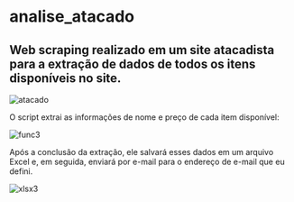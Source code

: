 # analise_atacado

## Web scraping realizado em um site atacadista para a extração de dados de todos os itens disponíveis no site.

![atacado](https://github.com/viniimiguel/analise_atacado/assets/144070822/6d6ef8f4-a9f5-471e-9ef6-257db539421e)

O script extrai as informações de nome e preço de cada item disponível:

![func3](https://github.com/viniimiguel/analise_atacado/assets/144070822/3a706b28-33e6-42f3-9365-60ad76091594)

Após a conclusão da extração, ele salvará esses dados em um arquivo Excel e, em seguida, enviará por e-mail para o endereço de e-mail que eu defini.

![xlsx3](https://github.com/viniimiguel/analise_atacado/assets/144070822/50ec698b-445b-4783-86ab-98ce671418a3)
